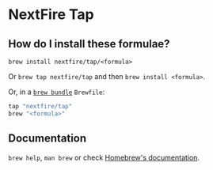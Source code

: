 # NextFire Tap

## How do I install these formulae?

`brew install nextfire/tap/<formula>`

Or `brew tap nextfire/tap` and then `brew install <formula>`.

Or, in a [`brew bundle`](https://github.com/Homebrew/homebrew-bundle) `Brewfile`:

```ruby
tap "nextfire/tap"
brew "<formula>"
```

## Documentation

`brew help`, `man brew` or check [Homebrew's documentation](https://docs.brew.sh).
